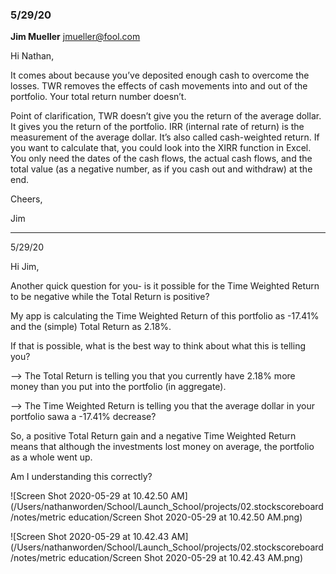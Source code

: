 ### 5/29/20

**Jim Mueller** <jmueller@fool.com>

Hi Nathan,

 It comes about because you’ve deposited enough cash to overcome the losses. TWR removes the effects of cash movements into and out of the portfolio. Your total return number doesn’t.

Point of clarification, TWR doesn’t give you the return of the average dollar. It gives you the return of the portfolio. IRR (internal rate of return) is the measurement of the average dollar. It’s also called cash-weighted return. If you want to calculate that, you could look into the XIRR function in Excel. You only need the dates of the cash flows, the actual cash flows, and the total value (as a negative number, as if you cash out and withdraw) at the end.

Cheers,

Jim

---

5/29/20

Hi Jim,

Another quick question for you- is it possible for the Time Weighted Return to be negative while the Total Return is positive?

My app is calculating the Time Weighted Return of this portfolio as -17.41% and the (simple) Total Return as 2.18%.

If that is possible, what is the best way to think about what this is telling you? 

--> The Total Return is telling you that you currently have 2.18% more money than you put into the portfolio (in aggregate).

--> The Time Weighted Return is telling you that the average dollar in your portfolio sawa a -17.41% decrease?

So, a positive Total Return gain and a negative Time Weighted Return means that although the investments lost money on average, the portfolio as a whole went up.

Am I understanding this correctly?

![Screen Shot 2020-05-29 at 10.42.50 AM](/Users/nathanworden/School/Launch_School/projects/02.stockscoreboard/notes/metric education/Screen Shot 2020-05-29 at 10.42.50 AM.png)

![Screen Shot 2020-05-29 at 10.42.43 AM](/Users/nathanworden/School/Launch_School/projects/02.stockscoreboard/notes/metric education/Screen Shot 2020-05-29 at 10.42.43 AM.png)


